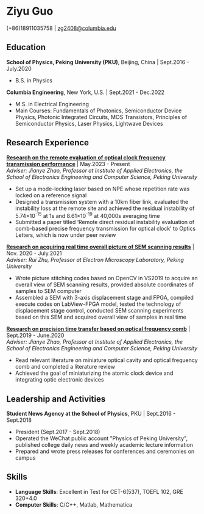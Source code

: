 # **Ziyu Guo** 
(+86)18911035758 | zg2408@columbia.edu

## Education
**School of Physics, Peking University (PKU)**, Beijing, China | Sept.2016 - July.2020
- B.S. in Physics

**Columbia Engineering**, New York, U.S. | Sept.2021 - Dec.2022
- M.S. in Electrical Engineering
- Main Courses: Fundamentals of Photonics, Semiconductor Device Physics, Photonic Integrated Circuits, MOS Transistors, Principles of Semiconductor Physics, Laser Physics, Lightwave Devices

## Research Experience
<ins>**Research on the remote evaluation of optical clock frequency transmission performance**</ins> | May.2023 - Present  
*Adviser: Jianye Zhao, Professor at Institute of Applied Electronics, the School of Electronics Engineering and Computer Science, Peking University*  
- Set up a mode-locking laser based on NPE whose repetition rate was locked on a reference signal
- Designed a transmission system with a 10km fiber link, evaluated the instability loss at the remote site and achieved the residual instability of 5.74×10<sup>-15</sup> at 1s and 8.61×10<sup>-19</sup> at 40,000s averaging time
- Submitted a paper titled ‘Remote direct residual instability evaluation of comb-based precise frequency transmission for optical clock’ to Optics Letters, which is now under peer review


<ins>**Research on acquiring real time overall picture of SEM scanning results**</ins> | Nov. 2020 - July.2021  
*Adviser: Rui Zhu, Professor at Electron Microscopy Laboratory, Peking University*
- Wrote picture stitching codes based on OpenCV in VS2019 to acquire an overall view of SEM scanning results, provided absolute coordinates of samples to SEM computer
- Assembled a SEM with 3-axis displacement stage and FPGA, compiled execute codes on LabView-FPGA model, tested the technology of displacement stage control, conducted SEM scanning experiments based on this SEM and acquired overall view of samples in real time

<ins>**Research on precision time transfer based on optical frequency comb**</ins> | Sept.2019 - June.2020  
*Adviser: Jianye Zhao, Professor at Institute of Applied Electronics, the School of Electronics Engineering and Computer Science, Peking University*
- Read relevant literature on miniature optical cavity and optical frequency comb and completed a literature review
- Achieved the goal of miniaturizing the atomic clock device and integrating optic electronic devices

## Leadership and Activities
**Student News Agency at the School of Physics**, PKU | Sept.2016 - Sept.2018   
- President (Sept.2017 - Sept.2018)
- Operated the WeChat public account "Physics of Peking University", published college daily news and weekly academic lecture information
- Prepared and wrote press releases for conferences and ceremonies on campus

## Skills
- **Language Skills**: Excellent in Test for CET-6(537), TOEFL 102, GRE 320+4.0
- **Computer Skills**: C/C++, Matlab, Mathematica
